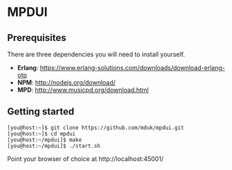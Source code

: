 # MPDUI

## Prerequisites

There are three dependencies you will need to install yourself.

* **Erlang**: https://www.erlang-solutions.com/downloads/download-erlang-otp
* **NPM**: http://nodejs.org/download/
* **MPD**: http://www.musicpd.org/download.html

## Getting started

	[you@host:~]$ git clone https://github.com/mduk/mpdui.git
	[you@host:~]$ cd mpdui
	[you@host:~/mpdui]$ make
	[you@host:~/mpdui]$ ./start.sh

Point your browser of choice at http://localhost:45001/

